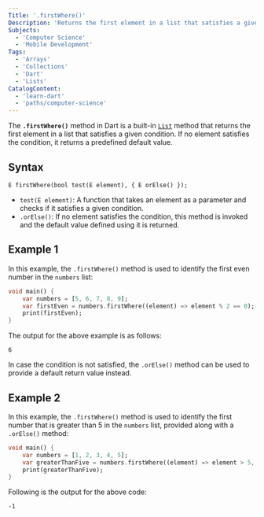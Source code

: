 ```yaml
---
Title: '.firstWhere()'
Description: 'Returns the first element in a list that satisfies a given condition.'
Subjects:
  - 'Computer Science'
  - 'Mobile Development'
Tags:
  - 'Arrays'
  - 'Collections'
  - 'Dart'
  - 'Lists'
CatalogContent:
  - 'learn-dart'
  - 'paths/computer-science'
---
```


The **`.firstWhere()`** method in Dart is a built-in [`List`](https://www.codecademy.com/resources/docs/dart/list) method that returns the first element in a list that satisfies a given condition. If no element satisfies the condition, it returns a predefined default value.

## Syntax

```pseudo
E firstWhere(bool test(E element), { E orElse() });
```

- `test(E element)`: A function that takes an element as a parameter and checks if it satisfies a given condition.
- `.orElse()`: If no element satisfies the condition, this method is invoked and the default value defined using it is returned.

## Example 1

In this example, the `.firstWhere()` method is used to identify the first even number in the `numbers` list:

```dart
void main() {
    var numbers = [5, 6, 7, 8, 9];
    var firstEven = numbers.firstWhere((element) => element % 2 == 0);
    print(firstEven);
}
```

The output for the above example is as follows:

```shell
6
```

In case the condition is not satisfied, the `.orElse()` method can be used to provide a default return value instead.

## Example 2

In this example, the `.firstWhere()` method is used to identify the first number that is greater than 5 in the `numbers` list, provided along with a `.orElse()` method:

```dart
void main() {
    var numbers = [1, 2, 3, 4, 5];
    var greaterThanFive = numbers.firstWhere((element) => element > 5, orElse: () => -1);
    print(greaterThanFive);
}
```

Following is the output for the above code:

```shell
-1
```
